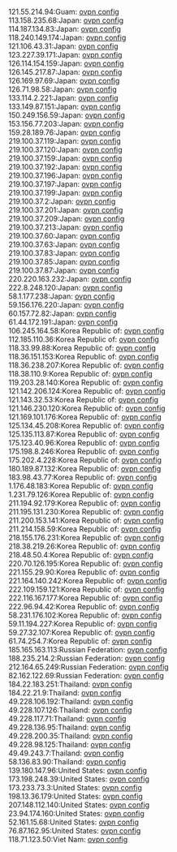 121.55.214.94:Guam: [ovpn config](vpn/121_55_214_94.ovpn)  
113.158.235.68:Japan: [ovpn config](vpn/113_158_235_68.ovpn)  
114.187.134.83:Japan: [ovpn config](vpn/114_187_134_83.ovpn)  
118.240.149.174:Japan: [ovpn config](vpn/118_240_149_174.ovpn)  
121.106.43.31:Japan: [ovpn config](vpn/121_106_43_31.ovpn)  
123.227.39.171:Japan: [ovpn config](vpn/123_227_39_171.ovpn)  
126.114.154.159:Japan: [ovpn config](vpn/126_114_154_159.ovpn)  
126.145.217.87:Japan: [ovpn config](vpn/126_145_217_87.ovpn)  
126.169.97.69:Japan: [ovpn config](vpn/126_169_97_69.ovpn)  
126.71.98.58:Japan: [ovpn config](vpn/126_71_98_58.ovpn)  
133.114.2.221:Japan: [ovpn config](vpn/133_114_2_221.ovpn)  
133.149.87.151:Japan: [ovpn config](vpn/133_149_87_151.ovpn)  
150.249.156.59:Japan: [ovpn config](vpn/150_249_156_59.ovpn)  
153.156.77.203:Japan: [ovpn config](vpn/153_156_77_203.ovpn)  
159.28.189.76:Japan: [ovpn config](vpn/159_28_189_76.ovpn)  
219.100.37.119:Japan: [ovpn config](vpn/219_100_37_119.ovpn)  
219.100.37.120:Japan: [ovpn config](vpn/219_100_37_120.ovpn)  
219.100.37.159:Japan: [ovpn config](vpn/219_100_37_159.ovpn)  
219.100.37.192:Japan: [ovpn config](vpn/219_100_37_192.ovpn)  
219.100.37.196:Japan: [ovpn config](vpn/219_100_37_196.ovpn)  
219.100.37.197:Japan: [ovpn config](vpn/219_100_37_197.ovpn)  
219.100.37.199:Japan: [ovpn config](vpn/219_100_37_199.ovpn)  
219.100.37.2:Japan: [ovpn config](vpn/219_100_37_2.ovpn)  
219.100.37.201:Japan: [ovpn config](vpn/219_100_37_201.ovpn)  
219.100.37.209:Japan: [ovpn config](vpn/219_100_37_209.ovpn)  
219.100.37.213:Japan: [ovpn config](vpn/219_100_37_213.ovpn)  
219.100.37.60:Japan: [ovpn config](vpn/219_100_37_60.ovpn)  
219.100.37.63:Japan: [ovpn config](vpn/219_100_37_63.ovpn)  
219.100.37.83:Japan: [ovpn config](vpn/219_100_37_83.ovpn)  
219.100.37.85:Japan: [ovpn config](vpn/219_100_37_85.ovpn)  
219.100.37.87:Japan: [ovpn config](vpn/219_100_37_87.ovpn)  
220.220.163.232:Japan: [ovpn config](vpn/220_220_163_232.ovpn)  
222.8.248.120:Japan: [ovpn config](vpn/222_8_248_120.ovpn)  
58.1.177.238:Japan: [ovpn config](vpn/58_1_177_238.ovpn)  
59.156.176.220:Japan: [ovpn config](vpn/59_156_176_220.ovpn)  
60.157.72.82:Japan: [ovpn config](vpn/60_157_72_82.ovpn)  
61.44.172.191:Japan: [ovpn config](vpn/61_44_172_191.ovpn)  
106.245.164.58:Korea Republic of: [ovpn config](vpn/106_245_164_58.ovpn)  
112.185.110.36:Korea Republic of: [ovpn config](vpn/112_185_110_36.ovpn)  
118.33.99.88:Korea Republic of: [ovpn config](vpn/118_33_99_88.ovpn)  
118.36.151.153:Korea Republic of: [ovpn config](vpn/118_36_151_153.ovpn)  
118.36.238.207:Korea Republic of: [ovpn config](vpn/118_36_238_207.ovpn)  
118.38.110.9:Korea Republic of: [ovpn config](vpn/118_38_110_9.ovpn)  
119.203.28.140:Korea Republic of: [ovpn config](vpn/119_203_28_140.ovpn)  
121.142.206.124:Korea Republic of: [ovpn config](vpn/121_142_206_124.ovpn)  
121.143.32.53:Korea Republic of: [ovpn config](vpn/121_143_32_53.ovpn)  
121.146.230.120:Korea Republic of: [ovpn config](vpn/121_146_230_120.ovpn)  
121.169.101.176:Korea Republic of: [ovpn config](vpn/121_169_101_176.ovpn)  
125.134.45.208:Korea Republic of: [ovpn config](vpn/125_134_45_208.ovpn)  
125.135.113.87:Korea Republic of: [ovpn config](vpn/125_135_113_87.ovpn)  
175.123.40.96:Korea Republic of: [ovpn config](vpn/175_123_40_96.ovpn)  
175.198.8.246:Korea Republic of: [ovpn config](vpn/175_198_8_246.ovpn)  
175.202.4.228:Korea Republic of: [ovpn config](vpn/175_202_4_228.ovpn)  
180.189.87.132:Korea Republic of: [ovpn config](vpn/180_189_87_132.ovpn)  
183.98.43.77:Korea Republic of: [ovpn config](vpn/183_98_43_77.ovpn)  
1.176.48.183:Korea Republic of: [ovpn config](vpn/1_176_48_183.ovpn)  
1.231.79.126:Korea Republic of: [ovpn config](vpn/1_231_79_126.ovpn)  
211.194.92.179:Korea Republic of: [ovpn config](vpn/211_194_92_179.ovpn)  
211.195.131.230:Korea Republic of: [ovpn config](vpn/211_195_131_230.ovpn)  
211.200.153.141:Korea Republic of: [ovpn config](vpn/211_200_153_141.ovpn)  
211.214.158.59:Korea Republic of: [ovpn config](vpn/211_214_158_59.ovpn)  
218.155.176.231:Korea Republic of: [ovpn config](vpn/218_155_176_231.ovpn)  
218.38.219.26:Korea Republic of: [ovpn config](vpn/218_38_219_26.ovpn)  
218.48.50.4:Korea Republic of: [ovpn config](vpn/218_48_50_4.ovpn)  
220.70.126.195:Korea Republic of: [ovpn config](vpn/220_70_126_195.ovpn)  
221.155.29.90:Korea Republic of: [ovpn config](vpn/221_155_29_90.ovpn)  
221.164.140.242:Korea Republic of: [ovpn config](vpn/221_164_140_242.ovpn)  
222.109.159.121:Korea Republic of: [ovpn config](vpn/222_109_159_121.ovpn)  
222.116.167.177:Korea Republic of: [ovpn config](vpn/222_116_167_177.ovpn)  
222.96.94.42:Korea Republic of: [ovpn config](vpn/222_96_94_42.ovpn)  
58.231.176.102:Korea Republic of: [ovpn config](vpn/58_231_176_102.ovpn)  
59.11.194.227:Korea Republic of: [ovpn config](vpn/59_11_194_227.ovpn)  
59.27.32.107:Korea Republic of: [ovpn config](vpn/59_27_32_107.ovpn)  
61.74.254.7:Korea Republic of: [ovpn config](vpn/61_74_254_7.ovpn)  
185.165.163.113:Russian Federation: [ovpn config](vpn/185_165_163_113.ovpn)  
188.235.214.2:Russian Federation: [ovpn config](vpn/188_235_214_2.ovpn)  
212.164.65.249:Russian Federation: [ovpn config](vpn/212_164_65_249.ovpn)  
82.162.122.69:Russian Federation: [ovpn config](vpn/82_162_122_69.ovpn)  
184.22.183.251:Thailand: [ovpn config](vpn/184_22_183_251.ovpn)  
184.22.21.9:Thailand: [ovpn config](vpn/184_22_21_9.ovpn)  
49.228.106.192:Thailand: [ovpn config](vpn/49_228_106_192.ovpn)  
49.228.107.126:Thailand: [ovpn config](vpn/49_228_107_126.ovpn)  
49.228.117.71:Thailand: [ovpn config](vpn/49_228_117_71.ovpn)  
49.228.136.95:Thailand: [ovpn config](vpn/49_228_136_95.ovpn)  
49.228.200.35:Thailand: [ovpn config](vpn/49_228_200_35.ovpn)  
49.228.98.125:Thailand: [ovpn config](vpn/49_228_98_125.ovpn)  
49.49.243.7:Thailand: [ovpn config](vpn/49_49_243_7.ovpn)  
58.136.83.90:Thailand: [ovpn config](vpn/58_136_83_90.ovpn)  
139.180.147.96:United States: [ovpn config](vpn/139_180_147_96.ovpn)  
173.198.248.39:United States: [ovpn config](vpn/173_198_248_39.ovpn)  
173.233.73.3:United States: [ovpn config](vpn/173_233_73_3.ovpn)  
198.13.36.179:United States: [ovpn config](vpn/198_13_36_179.ovpn)  
207.148.112.140:United States: [ovpn config](vpn/207_148_112_140.ovpn)  
23.94.174.160:United States: [ovpn config](vpn/23_94_174_160.ovpn)  
52.161.15.68:United States: [ovpn config](vpn/52_161_15_68.ovpn)  
76.87.162.95:United States: [ovpn config](vpn/76_87_162_95.ovpn)  
118.71.123.50:Viet Nam: [ovpn config](vpn/118_71_123_50.ovpn)  
